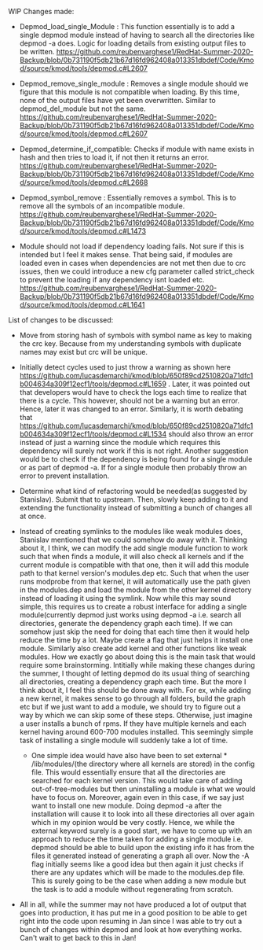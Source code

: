 WIP Changes made:

- Depmod_load_single_Module : This function essentially is to add a single depmod module instead of having to search all the directories like depmod -a does. Logic for loading details from existing output files to be written.
https://github.com/reubenvarghese1/RedHat-Summer-2020-Backup/blob/0b731190f5db21b67d16fd962408a013351dbdef/Code/Kmod/source/kmod/tools/depmod.c#L2607

- Depmod_remove_single_module : Removes a single module should we figure that this module is not compatible when loading. By this time, none of the output files have yet been overwritten. Similar to depmod_del_module but not the same. 
https://github.com/reubenvarghese1/RedHat-Summer-2020-Backup/blob/0b731190f5db21b67d16fd962408a013351dbdef/Code/Kmod/source/kmod/tools/depmod.c#L2607

- Depmod_determine_if_compatible: Checks if module with name exists in hash and then tries to load it, if not then it returns an error.
https://github.com/reubenvarghese1/RedHat-Summer-2020-Backup/blob/0b731190f5db21b67d16fd962408a013351dbdef/Code/Kmod/source/kmod/tools/depmod.c#L2668

- Depmod_symbol_remove : Essentially removes a symbol. This is to remove all the symbols of an incompatible module.
https://github.com/reubenvarghese1/RedHat-Summer-2020-Backup/blob/0b731190f5db21b67d16fd962408a013351dbdef/Code/Kmod/source/kmod/tools/depmod.c#L1473

- Module should not load if dependency loading fails. Not sure if this is intended but I feel it makes sense. That being said, if modules are loaded even in cases when dependencies are not met then due to crc issues, then we could introduce a new cfg parameter called strict_check to prevent the loading if any dependency isnt loaded etc.
https://github.com/reubenvarghese1/RedHat-Summer-2020-Backup/blob/0b731190f5db21b67d16fd962408a013351dbdef/Code/Kmod/source/kmod/tools/depmod.c#L1641

List of changes to be discussed:

- Move from storing hash of symbols with symbol name as key to making the crc key. Because from my understanding symbols with duplicate names may exist but crc will be unique.


- Initially detect cycles used to just throw a warning as shown here https://github.com/lucasdemarchi/kmod/blob/650f89cd2510820a71dfc1b004634a309f12ecf1/tools/depmod.c#L1659 . Later, it was pointed out that developers would have to check the logs each time to realize that there is a cycle. This however, should not be a warning but an error. Hence, later it was changed to an error. Similarly, it is worth debating that https://github.com/lucasdemarchi/kmod/blob/650f89cd2510820a71dfc1b004634a309f12ecf1/tools/depmod.c#L1534 should also throw an error instead of just a warning since the module which requires this dependency will surely not work if this is not right. Another suggestion would be to check if the dependency is being found for a single module or as part of depmod -a. If for a single module then probably throw an error to prevent installation.

- Determine what kind of refactoring would be needed(as suggested by Stanislav). Submit that to upstream. Then, slowly keep adding to it and extending the functionality instead of submitting a bunch of changes all at once.

- Instead of creating symlinks to the modules like weak modules does, Stanislav mentioned that we could somehow do away with it. Thinking about it, I think, we can modify the add single module function to work such that when finds a module, it will also check all kernels and if the current module is compatible with that one, then it will add this module path to that kernel version's modules.dep etc. Such that when the user runs modprobe from that kernel, it will automatically use the path given in the modules.dep and load the module from the other kernel directory instead of loading it using the symlink. Now while this may sound simple, this requires us to create a robust interface for adding a single module(currently depmod just works using depmod -a i.e. search all directories, generate the dependency graph each time). If we can somehow just skip the need for doing that each time then it would help reduce the time by a lot. Maybe create a flag that just helps it install one module.
Similarly also create add kernel and other functions like weak modules. How we exactly go about doing this is the main task that would require some brainstorming. Intitially while making these changes during the summer, I thought of letting depmod do its usual thing of searching all directories, creating a dependency graph each time. But the more I think about it, I feel this should be done away with. For ex, while adding a new kernel, it makes sense to go through all folders, build the graph etc but if we just want to add a module, we should try to figure out a way by which we can skip some of these steps. Otherwise, just imagine a user installs a bunch of rpms. If they have multiple kernels and each kernel having around 600-700 modules installed. This seemingly simple task of installing a single module will suddenly take a lot of time. 

	- One simple idea would have also have been to set external * /lib/modules/(the directory where all kernels are stored) in the config file. This would essentially ensure that all the directories are searched for each kernel version. This would take care of adding out-of-tree-modules but then uninstalling a module is what we would have to focus on. Moreover, again even in this case, if we say just want to install one new module. Doing depmod -a after the installation will cause it to look into all these directories all over again which in my opinion would be very costly. Hence, we while the external keyword surely is a good start, we have to come up with an approach to reduce the time taken for adding a single module i.e. depmod should be able to build upon the existing info it has from the files it generated instead of generating a graph all over. Now the -A flag initially seems like a good idea but then again it just checks if there are any updates which will be made to the modules.dep file. This is surely going to be the case when adding a new module but the task is to add a module without regenerating from scratch.

- All in all, while the summer may not have produced a lot of output that goes into production, it has put me in a good position to be able to get right into the code upon resuming in Jan since I was able to try out a bunch of changes within depmod and look at how everything works. Can't wait to get back to this in Jan!
